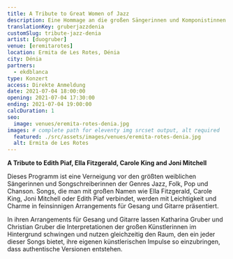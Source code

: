 ```yaml
---
title: A Tribute to Great Women of Jazz
description: Eine Hommage an die großen Sängerinnen und Komponistinnen des Jazz, Folk, Pop und Chanson. Konzert in Dénia
translationKey: gruberjazzdenia
customSlug: tribute-jazz-denia
artist: [duogruber]
venue: [eremitarotes]
location: Ermita de Les Rotes, Dénia
city: Dénia
partners:
  - ekdblanca
type: Konzert
access: Direkte Anmeldung
date: 2021-07-04 18:00:00
opening: 2021-07-04 17:30:00
ending: 2021-07-04 19:00:00
calcDuration: 1
seo:
  image: venues/eremita-rotes-denia.jpg
images: # complete path for eleventy img srcset output, alt required
  featured: ./src/assets/images/venues/eremita-rotes-denia.jpg
  alt: Ermita de Les Rotes
---
```


**A Tribute to Edith Piaf, Ella Fitzgerald, Carole King and Joni Mitchell**

Dieses Programm ist eine Verneigung vor den größten weiblichen Sängerinnen und Songschreiberinnen der Genres Jazz, Folk, Pop und Chanson. Songs, die man mit großen Namen wie Ella Fitzgerald, Carole King, Joni Mitchell oder Edith Piaf verbindet, werden mit Leichtigkeit und Charme in feinsinnigen Arrangements für Gesang und Gitarre präsentiert.

In ihren Arrangements für Gesang und Gitarre lassen Katharina Gruber und Christian Gruber die Interpretationen der großen Künstlerinnen im Hintergrund schwingen und nutzen gleichzeitig den Raum, den ein jeder dieser Songs bietet, ihre eigenen künstlerischen Impulse so einzubringen, dass authentische Versionen entstehen.
